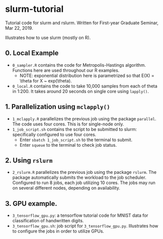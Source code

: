 # slurm-tutorial
Tutorial code for slurm and rslurm. Written for First-year Graduate Seminar, Mar 22, 2019.

Illustrates how to use slurm (mostly on R).

## 0. Local Example
* `0_sampler.R` contains the code for Metropolis-Hastings algorithm. Functions here are used throughout our R examples.
    * NOTE: exponential distribution here is parametrized so that E(X) = \theta for X ~ exp(\theta). 
* `0_local.R` contains the code to take 10,000 samples from each of theta in 1:200. It takes around 20 seconds on single core using `lapply()`.

## 1. Parallelization using `mclapply()`
* `1_mclapply.R` parallelizes the previous job using the package `parallel`. The code uses four cores. This is for single-node only.
* `1_job_script.sh` contains the script to be submitted to slurm: specifically configured to use four cores.
    * Enter `sbatch 1_job_script.sh` to the terminal to submit.
    * Enter `squeue` to the terminal to check job status.

## 2. Using `rslurm`
* `2_rslurm.R` parallelizes the previous job using the package `rslurm`. The package automatically submits the workload to the job scheduler. Configured to run 8 jobs, each job utilizing 10 cores. The jobs may run on several different nodes, depending on availability.

## 3. GPU example.
* `3_tensorflow_gpu.py`: a tensorflow tutorial code for MNIST data for classification of handwritten digits.
* `3_tensorflow_gpu.sh`: job script for `3_tensorflow_gpu.py`. Illustrates how to configure the jobs in order to utilize GPUs.

